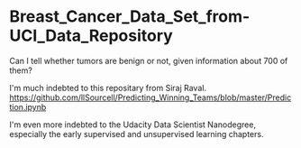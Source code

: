 # Breast_Cancer_Data_Set_from-UCI_Data_Repository
Can I tell whether tumors are benign or not, given information about 700 of them?

I'm much indebted to this repositary from Siraj Raval.
https://github.com/llSourcell/Predicting_Winning_Teams/blob/master/Prediction.ipynb

I'm even more indebted to the Udacity Data Scientist Nanodegree, especially the early supervised and unsupervised learning chapters.
